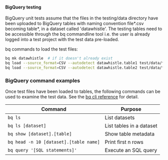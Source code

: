 #### BigQuery testing

BigQuery unit tests assume that the files in the testing/data directory have
been uploaded to BigQuery tables with naming convention file*.csv
becoming table*, in a dataset called 'datawhistle'. The testing tables need
to be accessible through the bq commandline tool i.e. the user is already
logged into a test project with the test data pre-loaded.

bq commands to load the test files:

```sh
bq mk datawhistle  # if it doesn't already exist
bq load --source_format=CSV --autodetect datawhistle.table1 test/data/file1.csv
bq load --source_format=CSV --autodetect datawhistle.table2 test/data/file2.csv
```

### BigQuery command examples

Once test files have been loaded to tables, the following commands can be used
to examine the test data. See the
[bq cli reference](https://cloud.google.com/bigquery/docs/reference/bq-cli-reference)
for detail.

| Command                                | Purpose                  |
|----------------------------------------|--------------------------|
| `bq ls`                                | List datasets            |
| `bq ls [dataset]`                      | List tables in a dataset |
| `bq show [dataset].[table]`            | Show table metadata      |
| `bq head -n 10 [dataset].[table name]` | Print first n rows       |
| `bq query '[SQL statements]'`          | Execute an SQL query     |
